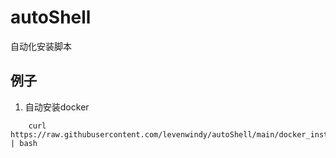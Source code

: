 # autoShell
自动化安装脚本

例子
-------------

1. 自动安装docker
~~~~~~~~~~~~~~~~~~~
    curl https://raw.githubusercontent.com/levenwindy/autoShell/main/docker_install.sh | bash
~~~~~~~~~~~~~~~~~~~
